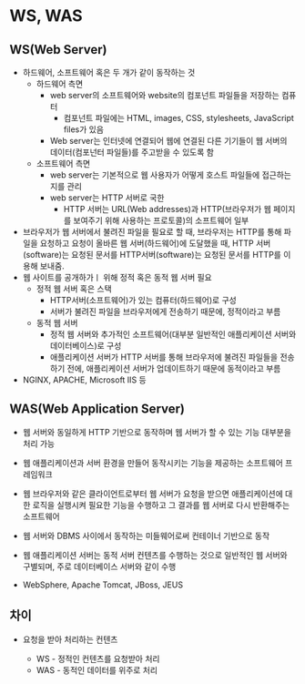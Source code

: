 # WS, WAS

## WS(Web Server)

- 하드웨어, 소프트웨어 혹은 두 개가 같이 동작하는 것
  - 하드웨어 측면
    - web server의 소프트웨어와 website의 컴포넌트 파일들을 저장하는 컴퓨터
      - 컴포넌트 파일에는 HTML, images, CSS, stylesheets, JavaScript files가 있음
    - Web server는 인터넷에 연결되어 웹에 연결된 다른 기기들이 웹 서버의 데이터(컴포넌터 파일들)를 주고받을 수 있도록 함
  - 소프트웨어 측면
    - web server는 기본적으로 웹 사용자가 어떻게 호스트 파일들에 접근하는지를 관리
    - web server는 HTTP 서버로 국한
      - HTTP 서버는 URL(Web addresses)과 HTTP(브라우저가 웹 페이지를 보여주기 위해 사용하는 프로토콜)의 소프트웨어 일부
- 브라우저가 웹 서버에서 불려진 파일을 필요로 할 때, 브라우저는 HTTP를 통해 파일을 요청하고 요청이 올바른 웹 서버(하드웨어)에 도달했을 때, HTTP 서버(software)는 요청된 문서를 HTTP서버(software)는 요청된 문서를 HTTP를 이용해 보내줌.
- 웹 사이트를 공개하가ㅣ 위해 정적 혹은 동적 웹 서버 필요
  - 정적 웹 서버 혹은 스택
    - HTTP서버(소프트웨어)가 있는 컴퓨터(하드웨어)로 구성
    - 서버가 불려진 파일을 브라우저에게 전송하기 때문에, 정적이라고 부름
  - 동적 웹 서버
    - 정적 웹 서버와 추가적인 소프트웨어(대부분 일반적인 애플리케이션 서버와 데이터베이스)로 구성
    - 애플리케이션 서버가 HTTP 서버를 통해 브라우저에 불려진 파일들을 전송하기 전에, 애플리케이션 서버가 업데이트하기 때문에 동적이라고 부름
- NGINX, APACHE, Microsoft IIS 등



## WAS(Web Application Server)

- 웹 서버와 동일하게 HTTP 기반으로 동작하며 웹 서버가 할 수 있는 기능 대부분을 처리 가능

- 웹 애플리케이션과 서버 환경을 만들어 동작시키는 기능을 제공하는 소프트웨어 프레임워크
- 웹 브라우저와 같은 클라이언트로부터 웹 서버가 요청을 받으면 애플리케이션에 대한 로직을 실행시켜 필요한 기능을 수행하고 그 결과를 웹 서버로 다시 반환해주는 소프트웨어
- 웹 서버와 DBMS 사이에서 동작하는 미들웨어로써 컨테이너 기반으로 동작
- 웹 애플리케이션 서버는 동적 서버 컨텐츠를 수행하는 것으로 일반적인 웹 서버와 구별되며, 주로 데이터베이스 서버와 같이 수행
- WebSphere, Apache Tomcat, JBoss, JEUS



## 차이

- 요청을 받아 처리하는 컨텐츠

  - WS - 정적인 컨텐츠를 요청받아 처리
  - WAS - 동적인 데이터를 위주로 처리

  